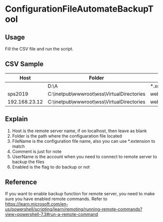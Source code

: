 # ConfigurationFileAutomateBackupTool
## Usage
Fill the CSV file and run the script.

## CSV Sample
|Host|Folder|FileName|Comment|UserName|Enabled|
|---|---|---|---|---|---|
|   |D:\A   |  *.xml\|People.csv |   |   | N  |
| sps2019  |C:\inetpub\wwwroot\wss\VirtualDirectories   |web.config   | sharepoint  |  contoso\op1 |  Y |
|  192.168.23.12 |  C:\inetpub\wwwroot\wss\VirtualDirectories | web.config  |sharepoint   |   | Y  |

## Explain
1. Host is the remote server name, if on localhost, then leave as blank
2. Folder is the path where the configuaration file located
3. FileName is the configuration file name, also you can use *.extension to match
4. Comment is just for note
5. UserName is the account when you need to connect to remote server to backup the files
6. Enabled is the flag to do backup or not

## Reference
If you want to enable backup function for remote server, you need to make sure you have enabled remote commands. Refer to https://learn.microsoft.com/en-us/powershell/scripting/learn/remoting/running-remote-commands?view=powershell-7.3#run-a-remote-command
